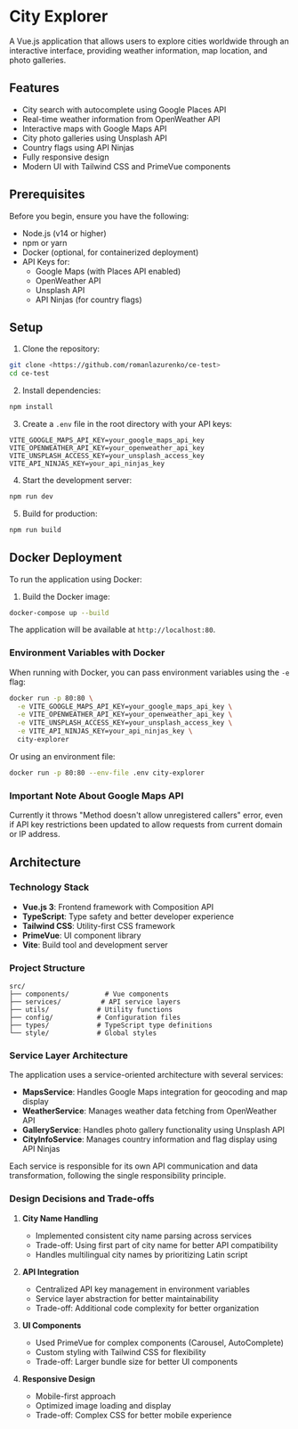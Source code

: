 # City Explorer

A Vue.js application that allows users to explore cities worldwide through an interactive interface, providing weather information, map location, and photo galleries.

## Features

- City search with autocomplete using Google Places API
- Real-time weather information from OpenWeather API
- Interactive maps with Google Maps API
- City photo galleries using Unsplash API
- Country flags using API Ninjas
- Fully responsive design
- Modern UI with Tailwind CSS and PrimeVue components

## Prerequisites

Before you begin, ensure you have the following:

- Node.js (v14 or higher)
- npm or yarn
- Docker (optional, for containerized deployment)
- API Keys for:
  - Google Maps (with Places API enabled)
  - OpenWeather API
  - Unsplash API
  - API Ninjas (for country flags)

## Setup

1. Clone the repository:
```bash
git clone <https://github.com/romanlazurenko/ce-test>
cd ce-test
```

2. Install dependencies:
```bash
npm install
```

3. Create a `.env` file in the root directory with your API keys:
```env
VITE_GOOGLE_MAPS_API_KEY=your_google_maps_api_key
VITE_OPENWEATHER_API_KEY=your_openweather_api_key
VITE_UNSPLASH_ACCESS_KEY=your_unsplash_access_key
VITE_API_NINJAS_KEY=your_api_ninjas_key
```

4. Start the development server:
```bash
npm run dev
```

5. Build for production:
```bash
npm run build
```

## Docker Deployment

To run the application using Docker:

1. Build the Docker image:
```bash
docker-compose up --build
```

The application will be available at `http://localhost:80`.

### Environment Variables with Docker

When running with Docker, you can pass environment variables using the `-e` flag:

```bash
docker run -p 80:80 \
  -e VITE_GOOGLE_MAPS_API_KEY=your_google_maps_api_key \
  -e VITE_OPENWEATHER_API_KEY=your_openweather_api_key \
  -e VITE_UNSPLASH_ACCESS_KEY=your_unsplash_access_key \
  -e VITE_API_NINJAS_KEY=your_api_ninjas_key \
  city-explorer
```

Or using an environment file:

```bash
docker run -p 80:80 --env-file .env city-explorer
```

### Important Note About Google Maps API

Currently it throws "Method doesn't allow unregistered callers" error, even if API key restrictions been updated to allow requests from current domain or IP address.



## Architecture

### Technology Stack

- **Vue.js 3**: Frontend framework with Composition API
- **TypeScript**: Type safety and better developer experience
- **Tailwind CSS**: Utility-first CSS framework
- **PrimeVue**: UI component library
- **Vite**: Build tool and development server

### Project Structure

```
src/
├── components/         # Vue components
├── services/          # API service layers
├── utils/            # Utility functions
├── config/           # Configuration files
├── types/            # TypeScript type definitions
└── style/            # Global styles
```

### Service Layer Architecture

The application uses a service-oriented architecture with several services:

- **MapsService**: Handles Google Maps integration for geocoding and map display
- **WeatherService**: Manages weather data fetching from OpenWeather API
- **GalleryService**: Handles photo gallery functionality using Unsplash API
- **CityInfoService**: Manages country information and flag display using API Ninjas

Each service is responsible for its own API communication and data transformation, following the single responsibility principle.

### Design Decisions and Trade-offs

1. **City Name Handling**
   - Implemented consistent city name parsing across services
   - Trade-off: Using first part of city name for better API compatibility
   - Handles multilingual city names by prioritizing Latin script

2. **API Integration**
   - Centralized API key management in environment variables
   - Service layer abstraction for better maintainability
   - Trade-off: Additional code complexity for better organization

3. **UI Components**
   - Used PrimeVue for complex components (Carousel, AutoComplete)
   - Custom styling with Tailwind CSS for flexibility
   - Trade-off: Larger bundle size for better UI components

4. **Responsive Design**
   - Mobile-first approach
   - Optimized image loading and display
   - Trade-off: Complex CSS for better mobile experience
